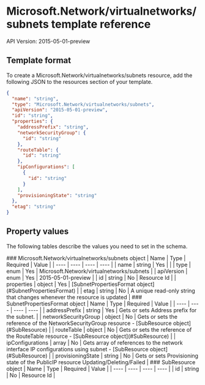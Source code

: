 # Microsoft.Network/virtualnetworks/subnets template reference
API Version: 2015-05-01-preview
## Template format

To create a Microsoft.Network/virtualnetworks/subnets resource, add the following JSON to the resources section of your template.

```json
{
  "name": "string",
  "type": "Microsoft.Network/virtualnetworks/subnets",
  "apiVersion": "2015-05-01-preview",
  "id": "string",
  "properties": {
    "addressPrefix": "string",
    "networkSecurityGroup": {
      "id": "string"
    },
    "routeTable": {
      "id": "string"
    },
    "ipConfigurations": [
      {
        "id": "string"
      }
    ],
    "provisioningState": "string"
  },
  "etag": "string"
}
```
## Property values

The following tables describe the values you need to set in the schema.

<a id="Microsoft.Network/virtualnetworks/subnets" />
### Microsoft.Network/virtualnetworks/subnets object
|  Name | Type | Required | Value |
|  ---- | ---- | ---- | ---- |
|  name | string | Yes |  |
|  type | enum | Yes | Microsoft.Network/virtualnetworks/subnets |
|  apiVersion | enum | Yes | 2015-05-01-preview |
|  id | string | No | Resource Id |
|  properties | object | Yes | [SubnetPropertiesFormat object](#SubnetPropertiesFormat) |
|  etag | string | No | A unique read-only string that changes whenever the resource is updated |


<a id="SubnetPropertiesFormat" />
### SubnetPropertiesFormat object
|  Name | Type | Required | Value |
|  ---- | ---- | ---- | ---- |
|  addressPrefix | string | Yes | Gets or sets Address prefix for the subnet. |
|  networkSecurityGroup | object | No | Gets or sets the reference of the NetworkSecurityGroup resource - [SubResource object](#SubResource) |
|  routeTable | object | No | Gets or sets the reference of the RouteTable resource - [SubResource object](#SubResource) |
|  ipConfigurations | array | No | Gets array of references to the network interface IP configurations using subnet - [SubResource object](#SubResource) |
|  provisioningState | string | No | Gets or sets Provisioning state of the PublicIP resource Updating/Deleting/Failed |


<a id="SubResource" />
### SubResource object
|  Name | Type | Required | Value |
|  ---- | ---- | ---- | ---- |
|  id | string | No | Resource Id |


